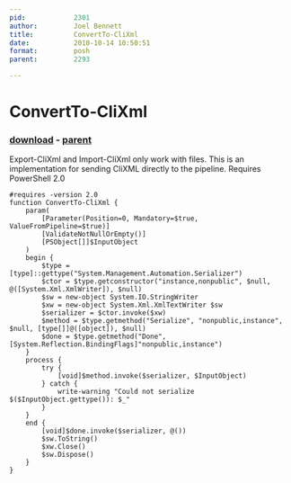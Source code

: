 ```yaml
---
pid:            2301
author:         Joel Bennett
title:          ConvertTo-CliXml
date:           2010-10-14 10:50:51
format:         posh
parent:         2293

---
```


# ConvertTo-CliXml

### [download](Scripts\2301.ps1) - [parent](Scripts\2293.md)

Export-CliXml and Import-CliXml only work with files. This is an implementation for sending CliXML directly to the pipeline. Requires PowerShell 2.0

```posh
#requires -version 2.0
function ConvertTo-CliXml {
    param(
        [Parameter(Position=0, Mandatory=$true, ValueFromPipeline=$true)]
        [ValidateNotNullOrEmpty()]
        [PSObject[]]$InputObject
    )
    begin {
        $type = [type]::gettype("System.Management.Automation.Serializer")
        $ctor = $type.getconstructor("instance,nonpublic", $null, @([System.Xml.XmlWriter]), $null)
        $sw = new-object System.IO.StringWriter
        $xw = new-object System.Xml.XmlTextWriter $sw
        $serializer = $ctor.invoke($xw)
        $method = $type.getmethod("Serialize", "nonpublic,instance", $null, [type[]]@([object]), $null)
        $done = $type.getmethod("Done", [System.Reflection.BindingFlags]"nonpublic,instance")
    }
    process {
        try {
            [void]$method.invoke($serializer, $InputObject)
        } catch {
            write-warning "Could not serialize $($InputObject.gettype()): $_"
        }
    }
    end {    
        [void]$done.invoke($serializer, @())
        $sw.ToString()
		$xw.Close()
		$sw.Dispose()
    }
}
```
